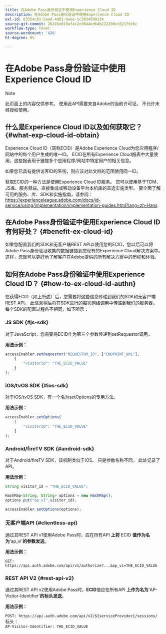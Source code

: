 ```yaml
---
title: 在Adobe Pass身份验证中使用Experience Cloud ID
description: 在Adobe Pass身份验证中使用Experience Cloud ID
exl-id: 03354c01-5aad-4d81-beee-1c3834599134
source-git-commit: 26245e019afac2c0844ed64b222208cc821f9c6c
workflow-type: tm+mt
source-wordcount: '426'
ht-degree: 0%

---
```


# 在Adobe Pass身份验证中使用Experience Cloud ID

>[!NOTE]
>
>此页面上的内容仅供参考。 使用此API需要来自Adobe的当前许可证。 不允许未经授权使用。

## 什么是Experience Cloud ID以及如何获取它？ {#what-exp-cloud-id-obtain}

Experience Cloud ID（简称ECID）是Adobe Experience Cloud为您应用程序/网站中的每个用户生成的唯一ID。 ECID在所有Experience Cloud报表中大量使用，这些报表用于链接多个应用程序/网站中特定用户的相关信息。

如果您已具有提供访客ID的系统，则应该对此文档的范围使用同一ID。

获取ECID的一种方法是使用Experience Cloud ID服务。 您可以使用基于TDM、JS库、服务器端、直接集成或移动设备平台本机库的首选实施类型。 要全面了解可用的服务、库、SDK和实施指南，请参阅：<https://experienceleague.adobe.com/docs/id-service/using/implementation/implementation-guides.html?lang=zh-Hans>

## 在Adobe Pass身份验证中使用Experience Cloud ID有何好处？ {#benefit-ex-cloud-id}

如果您配置我们的SDK和无客户端REST API以使用您的ECID，您以后可以将Adobe Pass身份验证收集的数据链接到您现有的Experience Cloud解决方案中。 这样，您就可以更好地了解客户在Adobe提供的所有解决方案中的历程和体验。

## 如何在Adobe Pass身份验证中使用Experience Cloud ID？ {#how-to-ex-cloud-id-authn}

在获得ECID（如上所述）后，您需要将这些信息传递到我们的SDK和无客户端REST API。 此信息稍后将在SDK进行的每次网络调用中传递到我们的服务器。 每个SDK的配置过程各不相同，如下所示：

### JS SDK {#js-sdk}

对于JavaScript，您需要将ECID作为第三个参数传递到setRequestor调用。

**用法示例：**

```JavaScript
accessEnabler.setRequestor("REQUESTOR_ID", ["ENDPOINT_URL"],
    {
        "visitorID": "THE_ECID_VALUE"
    }
);
```

### iOS/tvOS SDK {#ios-sdk}

对于iOS/tvOS SDK，有一个名为setOptions的专用方法。

**用法示例：**

```JavaScript
accessEnabler.setOptions(
    [
        "visitorID": "THE_ECID_VALUE"
    ]
);
```

### Android/fireTV SDK {#android-sdk}

对于Android/fireTV SDK，该机制类似于iOS。 只是参数名称不同。 此处记录了API。

**用法示例：**

```JavaScript
String visitor_id = "THE_ECID_VALUE";

HashMap<String, String> options = new HashMap();
options.put("ap_vi",visitor_id);

accessEnabler.setOptions(options);
```

### 无客户端API {#clientless-api}

通过其REST API v1使用Adobe Pass时，应在所有API **上将** ECID **值作为名为**&#39;ap_vi&#39;**的参数发送**。

**用法示例：**

`GET: https://api.auth.adobe.com/api/v1/authorize?...&ap_vi=THE_ECID_VALUE`

### REST API V2 {#rest-api-v2}

通过其REST API v2使用Adobe Pass时，**ECID**&#x200B;值应在所有API **上作为名为**&#39;AP-Visitor-Identifier&#39;**的标头发送**。

**用法示例：**

`POST: https://api.auth.adobe.com/api/v2/${serviceProvider}/sessions/`\
标头：\
`AP-Visitor-Identifier: THE_ECID_VALUE`

